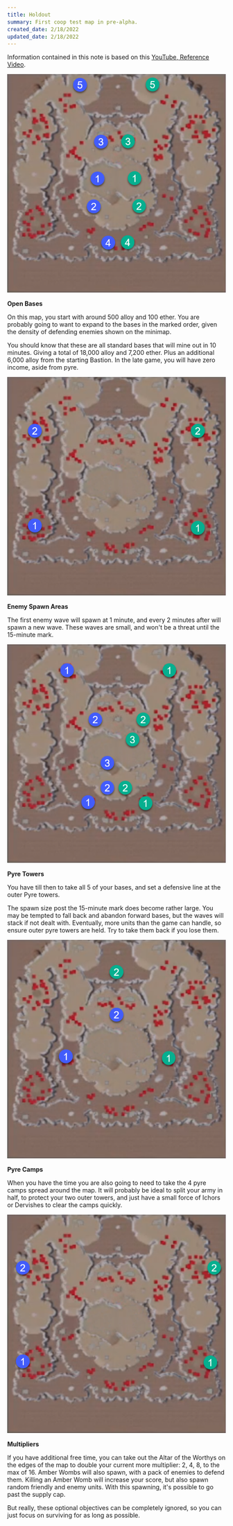```yaml
---
title: Holdout
summary: First coop test map in pre-alpha.
created_date: 2/18/2022
updated_date: 2/18/2022
---
```


Information contained in this note is based on this <a href="https://www.youtube.com/watch?v=XkAgOCIz3DE">YouTube, Reference Video</a>.

![Open Bases](./image/notes/coop-holdout/OpenBases.png)

**Open Bases**

On this map, you start with around 500 alloy and 100 ether. You are probably going to want to expand to the bases in the marked order, given the density of defending enemies shown on the minimap.

You should know that these are all standard bases that will mine out in 10 minutes. Giving a total of 18,000 alloy and 7,200 ether. Plus an additional 6,000 alloy from the starting Bastion. In the late game, you will have zero income, aside from pyre.


![Enemy Spawns](./image/notes/coop-holdout/EnemySpawns.png)

**Enemy Spawn Areas**

The first enemy wave will spawn at 1 minute, and every 2 minutes after will spawn a new wave. These waves are small, and won't be a threat until the 15-minute mark.

![Defend Points](./image/notes/coop-holdout/DefendPoints.png)

**Pyre Towers**

You have till then to take all 5 of your bases, and set a defensive line at the outer Pyre towers.

The spawn size post the 15-minute mark does become rather large. You may be tempted to fall back and abandon forward bases, but the waves will stack if not dealt with. Eventually, more units than the game can handle, so ensure outer pyre towers are held. Try to take them back if you lose them.

![Pyre](./image/notes/coop-holdout/Pyre.png)

**Pyre Camps**

When you have the time you are also going to need to take the 4 pyre camps spread around the map. It will probably be ideal to split your army in half, to protect your two outer towers, and just have a small force of Ichors or Dervishes to clear the camps quickly.

![Multipliers](./image/notes/coop-holdout/Multipliers.png)

**Multipliers**

If you have additional free time, you can take out the Altar of the Worthys on the edges of the map to double your current more multiplier: 2, 4, 8, to the max of 16. Amber Wombs will also spawn, with a pack of enemies to defend them. Killing an Amber Womb will increase your score, but also spawn random friendly and enemy units. With this spawning, it's possible to go past the supply cap.


But really, these optional objectives can be completely ignored, so you can just focus on surviving for as long as possible.